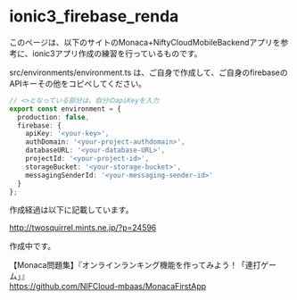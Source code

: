# ionic3_firebase_renda

このページは、以下のサイトのMonaca+NiftyCloudMobileBackendアプリを参考に、ionic3アプリ作成の練習を行っているものです。

src/environments/environment.ts は、ご自身で作成して、ご自身のfirebaseのAPIキーその他をコピペしてください。

```javascript:environment.ts
// <>となっている部分は、自分のapiKeyを入力
export const environment = {
  production: false,
  firebase: {
    apiKey: '<your-key>',
    authDomain: '<your-project-authdomain>',
    databaseURL: '<your-database-URL>',
    projectId: '<your-project-id>',
    storageBucket: '<your-storage-bucket>',
    messagingSenderId: '<your-messaging-sender-id>'
  }
};
```

作成経過は以下に記載しています。

http://twosquirrel.mints.ne.jp/?p=24596

作成中です。


【Monaca問題集】『オンラインランキング機能を作ってみよう！「連打ゲーム」』  
https://github.com/NIFCloud-mbaas/MonacaFirstApp

